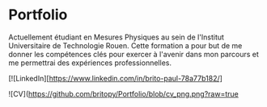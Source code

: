 # Portfolio
Actuellement étudiant en Mesures Physiques au sein de l'Institut Universitaire de
Technologie Rouen. Cette formation a pour but de me donner les compétences
clés pour exercer à l'avenir dans mon parcours et me permettrai des expériences
professionnelles.

<div id="top"></div>
<!--
*** Thanks for checking out the Best-README-Template. If you have a suggestion
*** that would make this better, please fork the repo and create a pull request
*** or simply open an issue with the tag "enhancement".
*** Don't forget to give the project a star!
*** Thanks again! Now go create something AMAZING! :D
-->



<!-- PROJECT SHIELDS -->
<!--
*** I'm using markdown "reference style" links for readability.
*** Reference links are enclosed in brackets [ ] instead of parentheses ( ).
*** See the bottom of this document for the declaration of the reference variables
*** for contributors-url, forks-url, etc. This is an optional, concise syntax you may use.
*** https://www.markdownguide.org/basic-syntax/#reference-style-links
-->
[![LinkedIn][https://www.linkedin.com/in/brito-paul-78a77b182/]

![CV](https://github.com/britopy/Portfolio/blob/cv_png.png?raw=true

